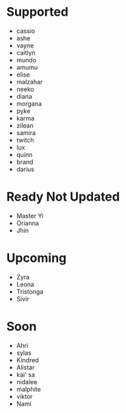 # Supported
- cassio
- ashe
- vayne
- caitlyn
- mundo
- amumu
- elise
- malzahar
- neeko
- diana
- morgana
- pyke
- karma
- zilean
- samira
- twitch
- lux
- quinn
- brand
- darius

# Ready Not Updated
- Master Yi
- Orianna
- Jhin

# Upcoming
- Zyra
- Leona
- Tristonga
- Sivir

# Soon
- Ahri
- sylas
- Kindred
- Alistar 
- kai' sa
- nidalee
- malphite
- viktor
- Nami
